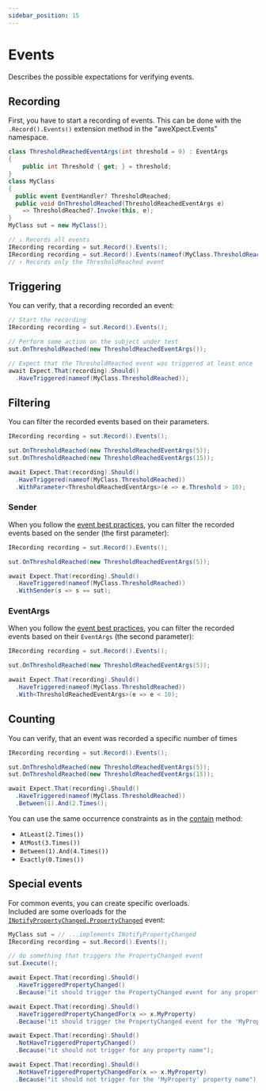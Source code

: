 ```yaml
---
sidebar_position: 15
---
```


# Events

Describes the possible expectations for verifying events.


## Recording

First, you have to start a recording of events. This can be done with the `.Record().Events()` extension method in the "aweXpect.Events" namespace.
```csharp
class ThresholdReachedEventArgs(int threshold = 0) : EventArgs
{
    public int Threshold { get; } = threshold;
}
class MyClass
{
  public event EventHandler? ThresholdReached;
  public void OnThresholdReached(ThresholdReachedEventArgs e)
    => ThresholdReached?.Invoke(this, e);
}
MyClass sut = new MyClass();

// ↓ Records all events
IRecording recording = sut.Record().Events();
IRecording recording = sut.Record().Events(nameof(MyClass.ThresholdReached));
// ↑ Records only the ThresholdReached event
```

## Triggering

You can verify, that a recording recorded an event:
```csharp
// Start the recording
IRecording recording = sut.Record().Events();

// Perform some action on the subject under test
sut.OnThresholdReached(new ThresholdReachedEventArgs());

// Expect that the ThresholdReached event was triggered at least once
await Expect.That(recording).Should()
  .HaveTriggered(nameof(MyClass.ThresholdReached));
```


## Filtering

You can filter the recorded events based on their parameters.
```csharp
IRecording recording = sut.Record().Events();

sut.OnThresholdReached(new ThresholdReachedEventArgs(5));
sut.OnThresholdReached(new ThresholdReachedEventArgs(15));

await Expect.That(recording).Should()
  .HaveTriggered(nameof(MyClass.ThresholdReached))
  .WithParameter<ThresholdReachedEventArgs>(e => e.Threshold > 10);
```

### Sender

When you follow the [event best practices](https://learn.microsoft.com/en-us/dotnet/standard/asynchronous-programming-patterns/best-practices-for-implementing-the-event-based-asynchronous-pattern), you can filter the recorded events based on the sender (the first parameter):
```csharp
IRecording recording = sut.Record().Events();

sut.OnThresholdReached(new ThresholdReachedEventArgs(5));

await Expect.That(recording).Should()
  .HaveTriggered(nameof(MyClass.ThresholdReached))
  .WithSender(s => s == sut);
```

### EventArgs

When you follow the [event best practices](https://learn.microsoft.com/en-us/dotnet/standard/asynchronous-programming-patterns/best-practices-for-implementing-the-event-based-asynchronous-pattern), you can filter the recorded events based on their `EventArgs` (the second parameter):
```csharp
IRecording recording = sut.Record().Events();

sut.OnThresholdReached(new ThresholdReachedEventArgs(5));

await Expect.That(recording).Should()
  .HaveTriggered(nameof(MyClass.ThresholdReached))
  .With<ThresholdReachedEventArgs>(e => e < 10);
```

## Counting

You can verify, that an event was recorded a specific number of times
```csharp
IRecording recording = sut.Record().Events();

sut.OnThresholdReached(new ThresholdReachedEventArgs(5));
sut.OnThresholdReached(new ThresholdReachedEventArgs(15));

await Expect.That(recording).Should()
  .HaveTriggered(nameof(MyClass.ThresholdReached))
  .Between(1).And(2.Times();
```
You can use the same occurrence constraints as in the [contain](/docs/expectations/collections#contain) method:
- `AtLeast(2.Times())`
- `AtMost(3.Times())`
- `Between(1).And(4.Times())`
- `Exactly(0.Times())`


## Special events

For common events, you can create specific overloads.  
Included are some overloads for the [`INotifyPropertyChanged.PropertyChanged`](https://learn.microsoft.com/en-us/dotnet/api/system.componentmodel.inotifypropertychanged.propertychanged) event:
```csharp
MyClass sut = // ...implements INotifyPropertyChanged
IRecording recording = sut.Record().Events();

// do something that triggers the PropertyChanged event
sut.Execute();

await Expect.That(recording).Should()
  .HaveTriggeredPropertyChanged()
  .Because("it should trigger the PropertyChanged event for any property name");

await Expect.That(recording).Should()
  .HaveTriggeredPropertyChangedFor(x => x.MyProperty)
  .Because("it should trigger the PropertyChanged event for the 'MyProperty' property name");

await Expect.That(recording).Should()
  .NotHaveTriggeredPropertyChanged()
  .Because("it should not trigger for any property name");

await Expect.That(recording).Should()
  .NotHaveTriggeredPropertyChangedFor(x => x.MyProperty)
  .Because("it should not trigger for the 'MyProperty' property name");
```
